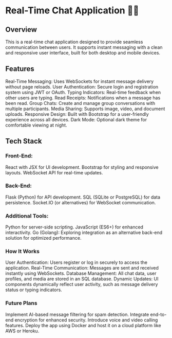 # Real-Time Chat Application 📱💬
## Overview
This is a real-time chat application designed to provide seamless communication between users. It supports instant messaging with a clean and responsive user interface, built for both desktop and mobile devices.

## Features
Real-Time Messaging: Uses WebSockets for instant message delivery without page reloads.
User Authentication: Secure login and registration system using JWT or OAuth.
Typing Indicators: Real-time feedback when other users are typing.
Read Receipts: Notifications when a message has been read.
Group Chats: Create and manage group conversations with multiple participants.
Media Sharing: Supports image, video, and document uploads.
Responsive Design: Built with Bootstrap for a user-friendly experience across all devices.
Dark Mode: Optional dark theme for comfortable viewing at night.
## Tech Stack
### Front-End:
React with JSX for UI development.
Bootstrap for styling and responsive layouts.
WebSocket API for real-time updates.
### Back-End:
Flask (Python) for API development.
SQL (SQLite or PostgreSQL) for data persistence.
Socket.IO (or alternatives) for WebSocket communication.
### Additional Tools:
Python for server-side scripting.
JavaScript (ES6+) for enhanced interactivity.
Go (Golang): Exploring integration as an alternative back-end solution for optimized performance.
### How It Works
User Authentication: Users register or log in securely to access the application.
Real-Time Communication: Messages are sent and received instantly using WebSockets.
Database Management: All chat data, user profiles, and media are stored in an SQL database.
Dynamic Updates: UI components dynamically reflect user activity, such as message delivery status or typing indicators.
### Future Plans
Implement AI-based message filtering for spam detection.
Integrate end-to-end encryption for enhanced security.
Introduce voice and video calling features.
Deploy the app using Docker and host it on a cloud platform like AWS or Heroku.
